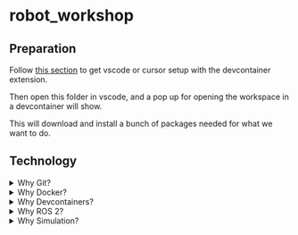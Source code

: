 # robot_workshop

## Preparation

Follow [this section](https://code.visualstudio.com/docs/devcontainers/containers#_installation) to get vscode or cursor setup with the devcontainer extension.

Then open this folder in vscode, and a pop up for opening the workspace in a devcontainer will show.

This will download and install a bunch of packages needed for what we want to do.



## Technology

<details>
    <summary>Why Git?</summary>
    <p>Git is a tool that helps us keep track of changes in our code. It allows us to save versions of our work, collaborate with others, and go back to previous versions if something goes wrong. Think of it as a time machine for your code!</p>
    <details style="margin-left:20px;">
        <summary>Why do we want version control?</summary>
        <p>Version control helps us keep track of every change we make to our code. If we make a mistake, we can go back to an earlier version. It also makes it easy to work with others, since everyone can see what changes have been made and when.</p>
    </details>
    <details style="margin-left:20px;"=>
        <summary>What does "adding" mean?</summary>
        <p>When you "add" a file in Git, you're telling Git to start tracking changes to that file. This is the first step before saving your changes (committing).</p>
        <pre><code>git add filename.txt
</code></pre>
        <p>Or to add all changed files:</p>
        <pre><code>git add .
</code></pre>
    </details>
    <details style="margin-left:20px;">
        <summary>What does "committing" mean?</summary>
        <p>"Committing" means saving a snapshot of your changes in Git. Each commit is like a checkpoint you can return to later. You should commit often, with a short message describing what you changed.</p>
        <pre><code>git commit -m "Describe what you changed"
</code></pre>
    </details>
    <details style="margin-left:20px;">
        <summary>What is branching?</summary>
        <p>Branching lets you work on new features or experiments without changing the main code. You can try out ideas safely, and later combine (merge) your changes back into the main branch if you want.</p>
        <p>Create a new branch:</p>
        <pre><code>git checkout -b my-feature-branch
</code></pre>
        <p>Switch to an existing branch:</p>
        <pre><code>git checkout main
</code></pre>
    </details>
    <details style="margin-left:20px;">
        <summary>How do I make a pull request on GitHub?</summary>
        <p>A pull request is a way to ask for your changes to be added to a project on GitHub. You push your branch to GitHub, then open a pull request. Others can review your code, discuss it, and approve it before it gets added to the main project.</p>
        <p>Push your branch to GitHub:</p>
        <pre><code>git push origin my-feature-branch
</code></pre>
        <p>Then, go to the repository on GitHub and click "Compare & pull request" to start the process.</p>
    </details>
</details>

<details>
    <summary>Why Docker?</summary>
    <p>Docker lets us package our code and all the things it needs to run (like libraries and tools) into a single container. This means our code will work the same way on any computer, making it easier to share and set up.</p>
</details>

<details>
    <summary>Why Devcontainers?</summary>
    <p>A devcontainer is a special setup that uses Docker to create a ready-to-use coding environment. When you open this project in VS Code with the devcontainer extension, it automatically sets up everything you need, so you can start coding right away without worrying about installing lots of software.</p>
</details>

<details>
    <summary>Why ROS 2?</summary>
    <p>ROS 2 (Robot Operating System 2) is a set of tools and libraries that help us build robot applications. It makes it easier to control robots, process sensor data, and make robots do useful things. ROS 2 is widely used in both research and industry.</p>
</details>

<details>
    <summary>Why Simulation?</summary>
    <p>Simulation lets us test our robot code in a virtual world before trying it on a real robot. This is safer and faster, and helps us find and fix problems early. In this workshop, we'll use simulation to see how our code would work on a real robot, without needing any hardware.</p>
</details>